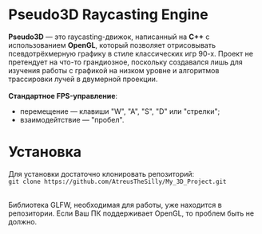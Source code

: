 # Pseudo3D Raycasting Engine
**Pseudo3D** — это raycasting-движок, написанный на **C++** с использованием **OpenGL**, который позволяет отрисовывать псевдотрёхмерную графику в стиле классических игр 90-х. Проект не претендует на что-то грандиозное, поскольку создавался лишь для изучения работы с графикой на низком уровне и алгоритмов трассировки лучей в двумерной проекции.<br/><br/>
**Стандартное FPS-управление**:
* перемещение — клавиши "W", "A", "S", "D" или "стрелки";<br/>
* взаимодейтствие — "пробел".<br/>

# Установка
Для установки достаточно клонировать репозиторий:<br/>
`git clone https://github.com/AtreusTheSilly/My_3D_Project.git`<br/><br/>

Библиотека GLFW, необходимая для работы, уже находится в репозитории. Если Ваш ПК поддерживает OpenGL, то проблем быть не должно.<br/>

